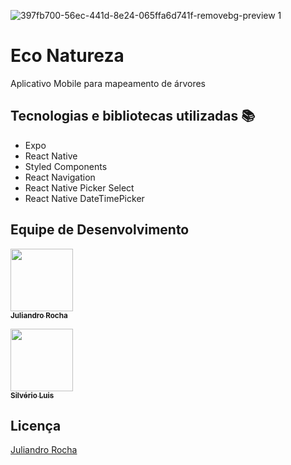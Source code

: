 ![397fb700-56ec-441d-8e24-065ffa6d741f-removebg-preview 1](https://user-images.githubusercontent.com/39134244/89143114-6f825d00-d517-11ea-8174-714aec83338c.png)


# Eco Natureza

Aplicativo Mobile para mapeamento de árvores

## Tecnologias e bibliotecas utilizadas :books:
- Expo
- React Native
- Styled Components
- React Navigation
- React Native Picker Select 
- React Native DateTimePicker

## Equipe de Desenvolvimento
<a href="https://juliandror.github.io/"><img src="https://user-images.githubusercontent.com/39134244/88614347-90e9d180-d05d-11ea-9585-ddecb7fc1c05.png" width="100px;" alt=""/><br /><sub><b>Juliandro Rocha</b></sub></a>

<a href="#"><img src="https://user-images.githubusercontent.com/39134244/89143400-73fb4580-d518-11ea-900b-bc7148bfb563.png" width="100px;" alt=""/><br /><sub><b>Silvério Luis</b></sub></a>


## Licença
[Juliandro Rocha](https://juliandror.github.io)